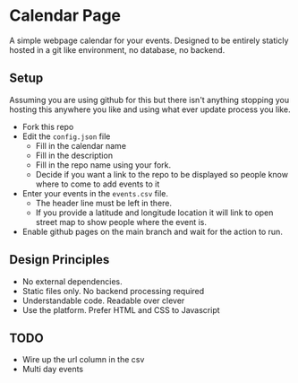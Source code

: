 # Calendar Page

A simple webpage calendar for your events. Designed to be entirely staticly hosted in a git like environment, no database, no backend.

## Setup

Assuming you are using github for this but there isn't anything stopping you hosting this anywhere you like and using what ever update process you like.

* Fork this repo
* Edit the `config.json` file
  * Fill in the calendar name
  * Fill in the description
  * Fill in the repo name using your fork.
  * Decide if you want a link to the repo to be displayed so people know where to come to add events to it
* Enter your events in the `events.csv` file.
  * The header line must be left in there.
  * If you provide a latitude and longitude location it will link to open street map to show people where the event is.
* Enable github pages on the main branch and wait for the action to run.

## Design Principles

* No external dependencies.
* Static files only. No backend processing required
* Understandable code. Readable over clever
* Use the platform. Prefer HTML and CSS to Javascript

## TODO

* Wire up the url column in the csv
* Multi day events
